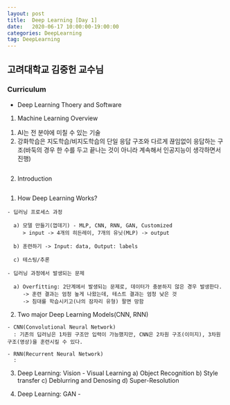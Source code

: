 ```yaml
---
layout: post
title:  Deep Learning [Day 1]
date:   2020-06-17 10:00:00-19:00:00
categories: DeepLearning
tag: DeepLearning
---
```


## 고려대학교 김중헌 교수님
### Curriculum
- Deep Learning Thoery and Software  

1. Machine Learning Overview
  1) AI는 전 분야에 미칠 수 있는 기술
  2) 강화학습은 지도학습/비지도학습의 단일 응답 구조와 다르게 끊임없이 응답하는 구조(바둑의 경우 한 수를 두고 끝나는 것이 아니라 계속해서 인공지능이 생각하면서 진행)
<img>

2. Introduction
  <img>
  
  1) How Deep Learning Works?

    - 딥러닝 프로세스 과정

      a) 모델 만들기(껍데기) - MLP, CNN, RNN, GAN, Customized
         > input -> 4개의 히든레이, 7개의 유닛(MLP) -> output

      b) 훈련하기 -> Input: data, Output: labels
      
      c) 테스팅/추론
  
    - 딥러닝 과정에서 발생되는 문제

      a) Overfitting: 2단계에서 발생되는 문제로, 데이터가 충분하지 않은 경우 발생한다.  
         -> 훈련 결과는 엄청 높게 나왔는데, 테스트 결과는 엄청 낮은 것
         -> 침대를 학습시키고(나의 잠자리 유형) 팔면 망함

  2) Two major Deep Learning Models(CNN, RNN)

    - CNN(Convolutional Neural Network)
      : 기존의 딥러닝은 1차원 구조만 입력이 가능했지만, CNN은 2차원 구조(이미지), 3차원 구조(영상)을 훈련시킬 수 있다.

    - RNN(Recurrent Neural Network)
      : 

  3) Deep Learning: Vision
    - Visual Learning 
      a) Object Recognition
      b) Style transfer
      c) Deblurring and Denosing
      d) Super-Resolution
      
  4) Deep Learning: GAN
    - 
  
  






